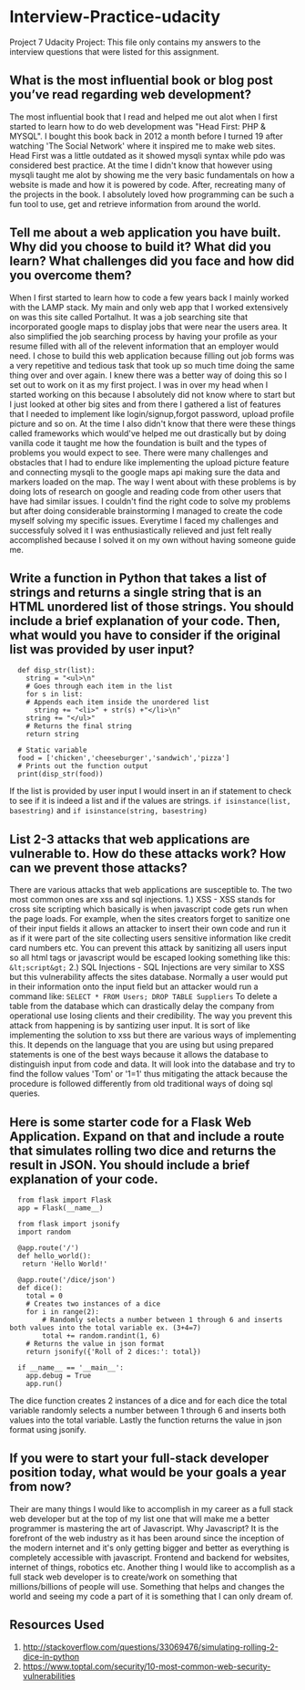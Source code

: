 # Interview-Practice-udacity
Project 7 Udacity Project: This file only contains my answers to the interview questions that were listed for this assignment.

## What is the most influential book or blog post you’ve read regarding web development?
The most influential book that I read and helped me out alot when I first started to learn how to do web development was "Head First: PHP & MYSQL". I bought this book back in 2012 a month before I turned 19 after watching 'The Social Network' where it inspired me to make web sites. Head First was a little outdated as it showed mysqli syntax while pdo was considered best practice. At the time I didn't know that however using mysqli taught me alot by showing me the very basic fundamentals on how a website is made and how it is powered by code. After, recreating many of the projects in the book. I absolutely loved how programming can be such a fun tool to use, get and retrieve information from around the world.

## Tell me about a web application you have built. Why did you choose to build it? What did you learn? What challenges did you face and how did you overcome them?
When I first started to learn how to code a few years back I mainly worked with the LAMP stack. My main and only web app that I worked extensively on was this site called Portalhut. It was a job searching site that incorporated google maps to display jobs that were near the users area. It also simplified the job searching process by having your profile as your resume filled with all of the relevent information that an employer would need. I chose to build this web application because filling out job forms was a very repetitive and tedious task that took up so much time doing the same thing over and over again. I knew there was a better way of doing this so I set out to work on it as my first project. I was in over my head when I started working on this because I absolutely did not know where to start but I just looked at other big sites and from there I gathered a list of features that I needed to implement like login/signup,forgot password, upload profile picture and so on. At the time I also didn't know that there were these things called frameworks which would've helped me out drastically but by doing vanilla code it taught me how the foundation is built and the types of problems you would expect to see. There were many challenges and obstacles that I had to endure like implementing the upload picture feature and connecting mysqli to the google maps api making sure the data and markers loaded on the map. The way I went about with these problems is by doing lots of research on google and reading code from other users that have had similar issues. I couldn't find the right code to solve my problems but after doing considerable brainstorming I managed to create the code myself solving my specific issues. Everytime I faced my challenges and successfuly solved it I was enthusiastically relieved and just felt really accomplished because I solved it on my own without having someone guide me.

## Write a function in Python that takes a list of strings and returns a single string that is an HTML unordered list of those strings. You should include a brief explanation of your code. Then, what would you have to consider if the original list was provided by user input?

```
  def disp_str(list):
    string = "<ul>\n"
    # Goes through each item in the list
    for s in list:
    # Appends each item inside the unordered list 
      string += "<li>" + str(s) +"</li>\n"
    string += "</ul>"
    # Returns the final string 
    return string
    
  # Static variable  
  food = ['chicken','cheeseburger','sandwich','pizza']
  # Prints out the function output
  print(disp_str(food))
```
If the list is provided by user input I would insert in an if statement to check to see if it is indeed a list and if the values are strings.
`if isinstance(list, basestring)` and `if isinstance(string, basestring)`

## List 2-3 attacks that web applications are vulnerable to. How do these attacks work? How can we prevent those attacks?
There are various attacks that web applications are susceptible to. The two most common ones are xss and sql injections.
1.) XSS - XSS stands for cross site scripting which basically is when javascript code gets run when the page loads. For example, when the sites creators forget to sanitize one of their input fields it allows an attacker to insert their own code and run it as if it were part of the site collecting users sensitive information like credit card numbers etc. You can prevent this attack by sanitizing all users input so all html tags or javascript would be escaped looking something like this: `&lt;script&gt;`
2.) SQL Injections - SQL Injections are very similar to XSS but this vulnerability affects the sites database. Normally a user would put in their information onto the input field but an attacker would run a command like: `SELECT * FROM Users; DROP TABLE Suppliers` To delete a table from the database which can drastically delay the company from operational use losing clients and their credibility. The way you prevent this attack from happening is by santizing user input. It is sort of like implementing the solution to xss but there are various ways of implementing this. It depends on the language that you are using but using prepared statements is one of the best ways because it allows the database to distinguish input from code and data. It will look into the database and try to find the follow values 'Tom' or '1=1' thus mitigating the attack because the procedure is followed differently from old traditional ways of doing sql queries.

## Here is some starter code for a Flask Web Application. Expand on that and include a route that simulates rolling two dice and returns the result in JSON. You should include a brief explanation of your code.

```
  from flask import Flask
  app = Flask(__name__)

  from flask import jsonify
  import random

  @app.route('/')
  def hello_world():
   return 'Hello World!'
   
  @app.route('/dice/json')
  def dice():
    total = 0
    # Creates two instances of a dice
    for i in range(2):
        # Randomly selects a number between 1 through 6 and inserts both values into the total variable ex. (3+4=7)
        total += random.randint(1, 6)
    # Returns the value in json format
    return jsonify({'Roll of 2 dices:': total})
    
  if __name__ == '__main__':
    app.debug = True
    app.run()
```
The dice function creates 2 instances of a dice and for each dice the total variable randomly selects a number between 1 through 6 and inserts both values into the total variable. Lastly the function returns the value in json format using jsonify.

## If you were to start your full-stack developer position today, what would be your goals a year from now?
Their are many things I would like to accomplish in my career as a full stack web developer but at the top of my list one that will make me a better programmer is mastering the art of Javascript. Why Javascript? It is the forefront of the web industry as it has been around since the inception of the modern internet and it's only getting bigger and better as everything is completely accessible with javascript. Frontend and backend for websites, internet of things, robotics etc. Another thing I would like to accomplish as a full stack web developer is to create/work on something that millions/billions of people will use. Something that helps and changes the world and seeing my code a part of it is something that I can only dream of.

## Resources Used
1. http://stackoverflow.com/questions/33069476/simulating-rolling-2-dice-in-python
2. https://www.toptal.com/security/10-most-common-web-security-vulnerabilities
